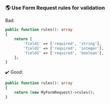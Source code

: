 ### 🌎 Use Form Request rules for validation

Bad:
```php
public function rules(): array
{
    return [
        'field1' => ['required', 'string'],
        'field2' => ['required', 'integer'],
        'field3' => ['required', 'boolean'],
    ];
}
```

:heavy_check_mark: Good:
```php
public function rules(): array
{
    return (new MyFormRequest)->rules();
}
```
